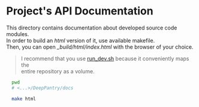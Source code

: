 # Project's API Documentation

This directory contains documentation about developed source code modules.<br>
In order to build an *html* version of it, use available makefile.<br>
Then, you can open *_build/html/index.html* with the browser of your choice.

> I recommend that you use [run_dev.sh](../config/CONFIG.md#developer-container) because it conveniently maps the<br>
> entire repository as a volume.

```bash
  pwd
  # <...>/DeepPantry/docs

  make html
```